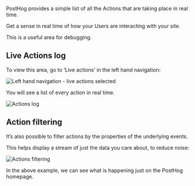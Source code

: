 PostHog provides a simple list of all the Actions that are taking place in real time.

Get a sense in real time of how your Users are interacting with your site.

This is a useful area for debugging.

## Live Actions log

To view this area, go to ‘Live actions’ in the left hand navigation:

![Left hand navigation - live actions selected](https://posthog.com/wp-content/uploads/2020/02/Screenshot-2020-02-09-at-16.32.37.png)

You will see a list of every action in real time.

![Actions log](https://posthog.com/wp-content/uploads/2020/02/Screenshot-2020-02-09-at-17.00.13.png)

## Action filtering

It’s also possible to filter actions by the properties of the underlying events.

This helps display a stream of just the data you care about, to reduce noise:

![Actions filtering](https://posthog.com/wp-content/uploads/2020/02/Screenshot-2020-02-09-at-17.01.24.png)

In the above example, we can see what is happening just on the PostHog homepage.

